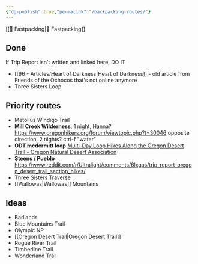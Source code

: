 ```yaml
---
{"dg-publish":true,"permalink":"/backpacking-routes/"}
---
```



[[📘 Fastpacking\|📘 Fastpacking]]

## Done

If Trip Report isn't written and linked here, DO IT

* [[96 - Articles/Heart of Darkness\|Heart of Darkness]] - old article from Friends of the Ochocos that's not online anymore
* Three Sisters Loop

## Priority routes

* Metolius Windigo Trail
* **Mill Creek Wilderness**, 1 night, Hanna? https://www.oregonhikers.org/forum/viewtopic.php?t=30046 opposite direction, 2 nights? ctrl-f "water"
* **ODT mcdermitt loop** [Multi-Day Loop Hikes Along the Oregon Desert Trail - Oregon Natural Desert Association](https://onda.org/2021/08/oregon-desert-trail-loop-hikes/)
* **Steens / Pueblo** https://www.reddit.com/r/Ultralight/comments/6lxgas/trip_report_oregon_desert_trail_section_hikes/
* Three Sisters Traverse
* [[Wallowas\|Wallowas]] Mountains

## Ideas

* Badlands
* Blue Mountains Trail
* Olympic NP
* [[Oregon Desert Trail\|Oregon Desert Trail]]
* Rogue River Trail
* Timberline Trail
* Wonderland Trail